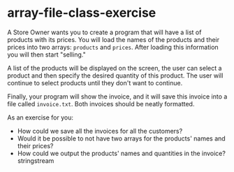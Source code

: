 # array-file-class-exercise

A Store Owner wants you to create a program that will have a list of products with its prices. You will load the names of the products and their prices into two arrays: `products` and `prices`. After loading this information you will then start "selling."

A list of the products will be displayed on the screen, the user can select a product and then specify the desired quantity of this product. The user will continue to select products until they don't want to continue.

Finally, your program will show the invoice, and it will save this invoice into a file called `invoice.txt`. Both invoices should be neatly formatted.

As an exercise for you:
* How could we save all the invoices for all the customers?
* Would it be possible to not have two arrays for the products' names and their prices?
* How could we output the products' names and quantities in the invoice? stringstream
